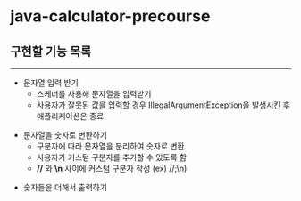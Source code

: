 # java-calculator-precourse
## 구현할 기능 목록
---
+ 문자열 입력 받기
  + 스케너를 사용해 문자열을 입력받기  
  + 사용자가 잘못된 값을 입력할 경우 IllegalArgumentException을 발생시킨 후 애플리케이션은 종료

* 문자열을 숫자로 변환하기
  *  구분자에 따라 문자열을 분리하여 숫자로 변환
  *  사용자가 커스텀 구분자를 추가할 수 있도록 함
    * **//** 와 **\n** 사이에 커스텀 구분자 작성 (ex) //;\n) 

 - 숫자들을 더해서 출력하기
